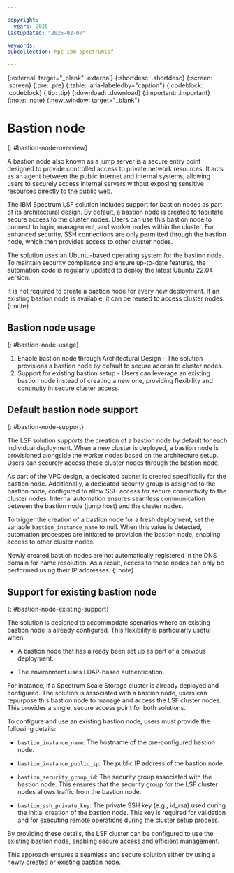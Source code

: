 ```yaml
---

copyright:
  years: 2025
lastupdated: "2025-02-07"

keywords:
subcollection: hpc-ibm-spectrumlsf

---
```


{:external: target="_blank" .external}
{:shortdesc: .shortdesc}
{:screen: .screen}
{:pre: .pre}
{:table: .aria-labeledby="caption"}
{:codeblock: .codeblock}
{:tip: .tip}
{:download: .download}
{:important: .important}
{:note: .note}
{:new_window: target="_blank"}

# Bastion node
{: #bastion-node-overview}

A bastion node also known as a jump server is a secure entry point designed to provide controlled access to private network resources. It acts as an agent between the public internet and internal systems, allowing users to securely access internal servers without exposing sensitive resources directly to the public web.

The IBM Spectrum LSF solution includes support for bastion nodes as part of its architectural design. By default, a bastion node is created to facilitate secure access to the cluster nodes. Users can use this bastion node to connect to login, management, and worker nodes within the cluster. For enhanced security, SSH connections are only permitted through the bastion node, which then provides access to other cluster nodes.

The solution uses an Ubuntu-based operating system for the bastion node. To maintain security compliance and ensure up-to-date features, the automation code is regularly updated to deploy the latest Ubuntu 22.04 version.

It is not required to create a bastion node for every new deployment. If an existing bastion node is available, it can be reused to access cluster nodes.
{: note}

## Bastion node usage
{: #bastion-node-usage}

1. Enable bastion node through Architectural Design - The solution provisions a bastion node by default to secure access to cluster nodes.
2. Support for existing bastion setup - Users can leverage an existing bastion node instead of creating a new one, providing flexibility and continuity in secure cluster access.

## Default bastion node support
{: #bastion-node-support}

The LSF solution supports the creation of a bastion node by default for each individual deployment. When a new cluster is deployed, a bastion node is provisioned alongside the worker nodes based on the architecture setup. Users can securely access these cluster nodes through the bastion node.

As part of the VPC design, a dedicated subnet is created specifically for the bastion node. Additionally, a dedicated security group is assigned to the bastion node, configured to allow SSH access for secure connectivity to the cluster nodes. Internal automation ensures seamless communication between the bastion node (jump host) and the cluster nodes.

To trigger the creation of a bastion node for a fresh deployment, set the variable `bastion_instance_name` to null. When this value is detected, automation processes are initiated to provision the bastion node, enabling access to other cluster nodes.

Newly created bastion nodes are not automatically registered in the DNS domain for name resolution. As a result, access to these nodes can only be performed using their IP addresses.
{: note}

## Support for existing bastion node
{: #bastion-node-existing-support}

The solution is designed to accommodate scenarios where an existing bastion node is already configured. This flexibility is particularly useful when:

* A bastion node that has already been set up as part of a previous deployment.

* The environment uses LDAP-based authentication.

For instance, if a Spectrum Scale Storage cluster is already deployed and configured. The solution is associated with a bastion node, users can repurpose this bastion node to manage and access the LSF cluster nodes. This provides a single, secure access point for both solutions.

To configure and use an existing bastion node, users must provide the following details:

* `bastion_instance_name`: The hostname of the pre-configured bastion node.

* `bastion_instance_public_ip`: The public IP address of the bastion node.

* `bastion_security_group_id`: The security group associated with the bastion node. This ensures that the security group for the LSF cluster nodes allows traffic from the bastion node.

* `bastion_ssh_private_key`: The private SSH key (e.g., id_rsa) used during the initial creation of the bastion node. This key is required for validation and for executing remote operations during the cluster setup process.

By providing these details, the LSF cluster can be configured to use the existing bastion node, enabling secure access and efficient management.

This approach ensures a seamless and secure solution either by using a newly created or existing bastion node.
